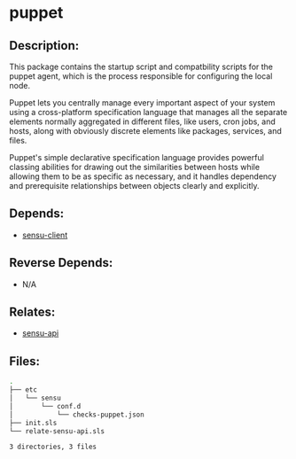 # puppet

## Description:

This package contains the startup script and compatbility scripts for the puppet agent, which is the process responsible for configuring the local node.

Puppet lets you centrally manage every important aspect of your system using a cross-platform specification language that manages all the separate elements normally aggregated in different files, like users, cron jobs, and hosts, along with obviously discrete elements like packages, services, and files.

Puppet's simple declarative specification language provides powerful classing abilities for drawing out the similarities between hosts while allowing them to be as specific as necessary, and it handles dependency and prerequisite relationships between objects clearly and explicitly.

## Depends:

  -  [sensu-client](/salt/sensu-client)

## Reverse Depends:

  -  N/A

## Relates:

  -  [sensu-api](/salt/sensu-api)

## Files:

```bash
.
├── etc
│   └── sensu
│       └── conf.d
│           └── checks-puppet.json
├── init.sls
└── relate-sensu-api.sls

3 directories, 3 files
```
